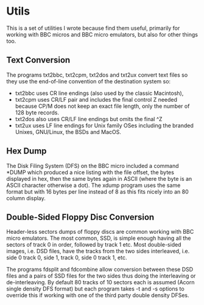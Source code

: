 # Utils
This is a set of utilities I wrote because find them useful, primarily
for working with BBC micros and BBC micro emulators, but also for other
things too.
## Text Conversion
The programs txt2bbc, txt2cpm, txt2dos and txt2ux convert text files
so they use the end-of-line convention of the destination system so:
* txt2bbc uses CR line endings (also used by the classic Macintosh),
* txt2cpm uses CR/LF pair and includes the final control Z needed
  because CP/M does not keep an exact file length, only the number of
  128 byte records.
* txt2dos also uses CR/LF line endings but omits the final ^Z
* txt2ux uses LF line endings for Unix family OSes including the
  branded Unixes, GNU/Linux, the BSDs and MacOS.
## Hex Dump
The Disk Filing System (DFS) on the BBC micro included a command *DUMP
which produced a nice listing with the file offset, the bytes displayed
in hex, then the same bytes again in ASCII (where the byte is an ASCII
character otherwise a dot).  The xdump program uses the same format but
with 16 bytes per line instead of 8 as this fits nicely into an 80
column display.
## Double-Sided Floppy Disc Conversion
Header-less sectors dumps of floppy discs are common working with BBC
micro emulators.  The most common, SSD, is simple enough having all the
sectors of track 0 in order, followed by track 1 etc.  Most
double-sided images, i.e. DSD files, have the tracks from the two sides
interleaved, i.e. side 0 track 0, side 1, track 0, side 0 track 1, etc.

The programs fdsplit and fdcombine allow conversion between these DSD
files and a pairs of SSD files for the two sides thus doing the
interleaving or de-interleaving.  By default 80 tracks of 10 sectors
each is assumed (Acorn single density DFS format) but each program
takes -t and -s options to override this if working with one of the
third party double density DFSes.
